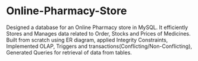 # Online-Pharmacy-Store
Designed a database for an Online Pharmacy store in MySQL.
It efficiently Stores and Manages data related to Order, Stocks and 
Prices of Medicines.
Built from scratch using ER diagram, applied Integrity Constraints,
Implemented OLAP, Triggers and transactions(Conflicting/Non-Conflicting),
Generated Queries for retrieval of data from tables.
